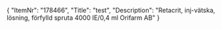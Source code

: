 {
  "ItemNr": "178466",
  "Title": "test",
  "Description": "Retacrit, inj-vätska, lösning, förfylld spruta 4000 IE/0,4 ml Orifarm AB"
}